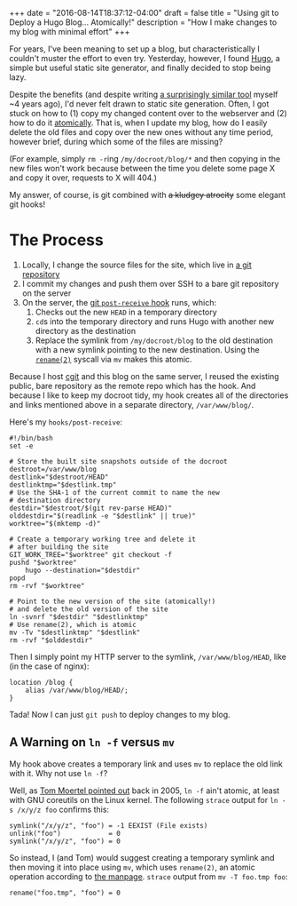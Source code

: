 +++
date = "2016-08-14T18:37:12-04:00"
draft = false
title = "Using git to Deploy a Hugo Blog... Atomically!"
description = "How I make changes to my blog with minimal effort"
+++

For years, I've been meaning to set up a blog, but characteristically I
couldn't muster the effort to even try. Yesterday, however, I found
[Hugo][1], a simple but useful static site generator, and finally
decided to stop being lazy.

Despite the benefits (and despite writing [a surprisingly similar
tool][2] myself ~4 years ago), I'd never felt drawn to static site
generation. Often, I got stuck on how to (1) copy my changed content
over to the webserver and (2) how to do it [atomically][3]. That is,
when I update my blog, how do I easily delete the old files and copy
over the new ones without any time period, however brief, during which
some of the files are missing?

(For example, simply `rm -r`ing `/my/docroot/blog/*` and then copying in
the new files won't work because between the time you delete some page X
and copy it over, requests to X will 404.)

My answer, of course, is git combined with ~~a kludgey atrocity~~ some
elegant git hooks!

# The Process

 1. Locally, I change the source files for the site, which live in [a git
    repository][4]
 2. I commit my changes and push them over SSH to a bare git repository
    on the server
 3. On the server, the [git `post-receive` hook][5] runs, which:
    1. Checks out the new `HEAD` in a temporary directory
    2. `cd`s into the temporary directory and runs Hugo with another new
       directory as the destination
    3. Replace the symlink from `/my/docroot/blog` to the old
       destination with a new symlink pointing to the new destination.
       Using the [`rename(2)`][6] syscall via `mv` makes this atomic.

Because I host [cgit][4] and this blog on the same server, I reused the
existing public, bare repository as the remote repo which has the hook.
And because I like to keep my docroot tidy, my hook creates all of the
directories and links mentioned above in a separate directory,
`/var/www/blog/`.

Here's my `hooks/post-receive`:

    #!/bin/bash
    set -e

    # Store the built site snapshots outside of the docroot
    destroot=/var/www/blog
    destlink="$destroot/HEAD"
    destlinktmp="$destlink.tmp"
    # Use the SHA-1 of the current commit to name the new
    # destination directory
    destdir="$destroot/$(git rev-parse HEAD)"
    olddestdir="$(readlink -e "$destlink" || true)"
    worktree="$(mktemp -d)"
    
    # Create a temporary working tree and delete it
    # after building the site
    GIT_WORK_TREE="$worktree" git checkout -f
    pushd "$worktree"
        hugo --destination="$destdir"
    popd
    rm -rvf "$worktree"
    
    # Point to the new version of the site (atomically!)
    # and delete the old version of the site
    ln -svnrf "$destdir" "$destlinktmp"
    # Use rename(2), which is atomic
    mv -Tv "$destlinktmp" "$destlink"
    rm -rvf "$olddestdir"

Then I simply point my HTTP server to the symlink, `/var/www/blog/HEAD`,
like (in the case of nginx):

    location /blog {
        alias /var/www/blog/HEAD/;
    }

Tada! Now I can just `git push` to deploy changes to my blog.

## A Warning on `ln -f` versus `mv`

My hook above creates a temporary link and uses `mv` to replace the old
link with it. Why not use `ln -f`?

Well, as [Tom Moertel pointed out][7] back in 2005, `ln -f` ain't
atomic, at least with GNU coreutils on the Linux kernel. The following
`strace` output for `ln -s /x/y/z foo` confirms this:

    symlink("/x/y/z", "foo") = -1 EEXIST (File exists)
    unlink("foo")            = 0
    symlink("/x/y/z", "foo") = 0

So instead, I (and Tom) would suggest creating a temporary symlink and
then moving it into place using `mv`, which uses `rename(2)`, an atomic
operation according to [the manpage][6]. `strace` output from `mv -T
foo.tmp foo`:

    rename("foo.tmp", "foo") = 0

[1]: https://gohugo.io/
[2]: https://github.com/ausbin/sandvich
[3]: https://en.wikipedia.org/wiki/Atomicity_%28database_systems%29
[4]: https://code.austinjadams.com/blog
[5]: https://git-scm.com/book/en/v2/Customizing-Git-Git-Hooks#Server-Side-Hooks
[6]: http://man7.org/linux/man-pages/man2/rename.2.html
[7]: http://blog.moertel.com/posts/2005-08-22-how-to-change-symlinks-atomically.html
